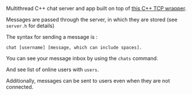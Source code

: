 Multithread C++ chat server and app built on top of [this C++ TCP wrapper](https://github.com/plasma-umass/simplesocket).

Messages are passed through the server, in which they are stored (see ```server.h``` for details)

The syntax for sending a message is :
```
chat [username] [message, which can include spaces].
```
You can see your message inbox by using the ```chats``` command.

And see list of online users with ```users```.

Additionally, messages can be sent to users even when they are not connected. 
